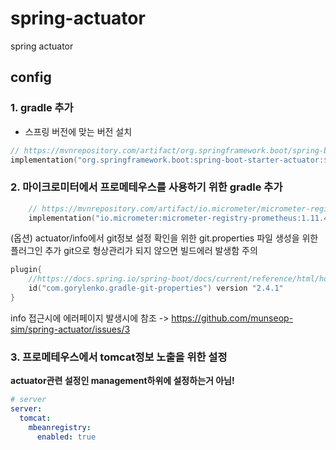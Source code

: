 # spring-actuator
spring actuator


## config

### 1. gradle 추가  

- 스프링 버전에 맞는 버전 설치
``` kotlin
// https://mvnrepository.com/artifact/org.springframework.boot/spring-boot-starter-actuator
implementation("org.springframework.boot:spring-boot-starter-actuator:${버전}")
```
### 2. 마이크로미터에서 프로메테우스를 사용하기 위한 gradle 추가
```kotlin
	// https://mvnrepository.com/artifact/io.micrometer/micrometer-registry-prometheus
	implementation("io.micrometer:micrometer-registry-prometheus:1.11.4")
```  
(옵션) actuator/info에서 git정보 설정 확인을 위한 git.properties 파일 생성을 위한 플러그인 추가
git으로 형상관리가 되지 않으면 빌드에러 발생함 주의
```kotlin
plugin{
	//https://docs.spring.io/spring-boot/docs/current/reference/html/howto.html#howto.build.generate-git-info
	id("com.gorylenko.gradle-git-properties") version "2.4.1"
}
```
info 접근시에 에러페이지 발생시에 참조 -> https://github.com/munseop-sim/spring-actuator/issues/3

### 3. 프로메테우스에서 tomcat정보 노출을 위한 설정
**actuator관련 설정인 management하위에 설정하는거 아님!**

```yml
# server
server:
  tomcat:
    mbeanregistry:
      enabled: true
  

```
